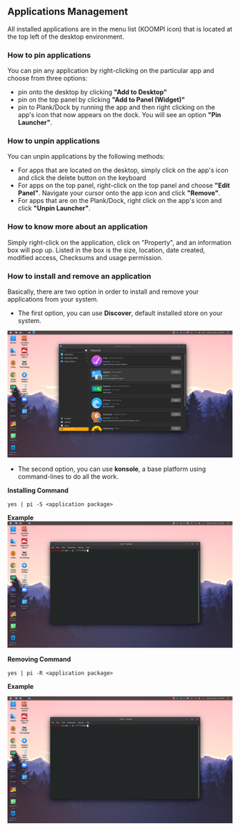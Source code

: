 ## Applications Management
All installed applications are in the menu list (KOOMPI icon) that is located at the top left of the desktop environment. 

### How to pin applications 

You can pin any application by right-clicking on the particular app and choose from three options: 
- pin onto the desktop by clicking **"Add to Desktop"** 
- pin on the top panel by clicking **"Add to Panel (Widget)"**
- pin to Plank/Dock by running the app and then right clicking on the app's icon that now appears on the dock. You will see an option **"Pin Launcher"**. 

### How to unpin applications 

You can unpin applications by the following methods: 
- For apps that are located on the desktop, simply click on the app's icon and click the delete button on the keyboard 
- For apps on the top panel, right-click on the top panel and choose **"Edit Panel"**. Navigate your cursor onto the app icon and click **"Remove"**. 
- For apps that are on the Plank/Dock, right click on the app's icon and click **"Unpin Launcher"**. 

### How to know more about an application

Simply right-click on the application, click on "Property", and an information box will pop up. Listed in the box is the size, location, date created, modified access, Checksums and usage permission. 

### How to install and remove an application 

Basically, there are two option in order to install and remove your applications from your system. 
- The first option, you can use **Discover**, default installed store on your system.

![Image](/public/Images/Discover1000.png)

-  The second option, you can use **konsole**, a base platform using command-lines to do all the work. 

**Installing  Command**

```
yes | pi -S <application package>
```

**Example**
![Image](/public/Images/InstallingKosole1000.png)

**Removing Command**

```
yes | pi -R <application package>
```

**Example**

![Image](/public/Images/InstallingKosole1000.png)